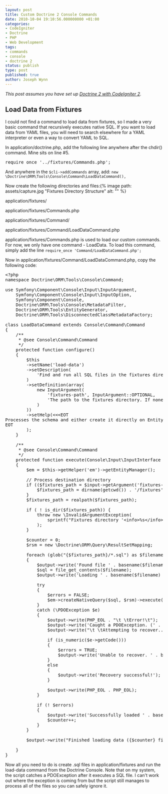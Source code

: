 ```yaml
---
layout: post
title: Custom Doctrine 2 Console Commands
date: 2010-10-04 19:10:56.000000000 +01:00
categories:
- CodeIgniter
- Doctrine
- PHP
- Web Development
tags:
- commands
- console
- doctrine 2
status: publish
type: post
published: true
author: Joseph Wynn
---
```


_This post assumes you have set up [Doctrine 2 with CodeIgniter 2](http://eryr.wordpress.com/2010/09/26/integrating-doctrine-2-with-codeigniter-2/)._

## Load Data from Fixtures

I could not find a command to load data from fixtures, so I made a very basic command that recursively executes native SQL. If you want to load data from YAML files, you will need to search elsewhere for a YAML interpreter or even a way to convert YAML to SQL.

<!--more-->

In application/doctrine.php, add the following line anywhere after the chdir() command. Mine sits on line #5.

<pre>require_once '../fixtures/Commands.php';</pre>

And anywhere in the `$cli->addCommands` array, add: `new \Doctrine\ORM\Tools\Console\Command\LoadDataCommand(),`

Now create the following directories and files:{% image path: assets/capture.jpg "Fixtures Directory Structure" alt: "" %}

application/fixtures/

application/fixtures/Commands.php

application/fixtures/Command/

application/fixtures/Command/LoadDataCommand.php

application/fixtures/Commands.php is used to load our custom commands. For now, we only have one command - LoadData. To load this command, simply add the line `require_once 'Command/LoadDataCommand.php';`

Now in application/fixtures/Command/LoadDataCommand.php, copy the following code:

<pre class="brush: php">&lt;?php
namespace Doctrine\ORM\Tools\Console\Command;

use Symfony\Component\Console\Input\InputArgument,
    Symfony\Component\Console\Input\InputOption,
    Symfony\Component\Console,
    Doctrine\ORM\Tools\Console\MetadataFilter,
    Doctrine\ORM\Tools\EntityGenerator,
    Doctrine\ORM\Tools\DisconnectedClassMetadataFactory;

class LoadDataCommand extends Console\Command\Command
{
    /**
     * @see Console\Command\Command
     */
    protected function configure()
    {
        $this
        -&gt;setName('load-data')
        -&gt;setDescription(
            'Find and run all SQL files in the fixtures directory.'
        )
        -&gt;setDefinition(array(
            new InputArgument(
                'fixtures-path', InputArgument::OPTIONAL,
                'The path to the fixtures directory. If none is provided, the default (application/fixtures) will be used.'
            )
        ))
        -&gt;setHelp(&lt;&lt;&lt;EOT
Processes the schema and either create it directly on EntityManager Storage Connection or generate the SQL output.
EOT
        );
    }

    /**
     * @see Console\Command\Command
     */
    protected function execute(Console\Input\InputInterface $input, Console\Output\OutputInterface $output)
    {
        $em = $this-&gt;getHelper('em')-&gt;getEntityManager();

        // Process destination directory
        if (($fixtures_path = $input-&gt;getArgument('fixtures-path')) === null) {
            $fixtures_path = dirname(getcwd()) . '/fixtures';
        }
        $fixtures_path = realpath($fixtures_path);

        if ( ! is_dir($fixtures_path)) {
            throw new \InvalidArgumentException(
                sprintf("Fixtures directory '&lt;info&gt;%s&lt;/info&gt;' does not exist.", $fixtures_path)
            );
        }

        $counter = 0;
        $rsm = new \Doctrine\ORM\Query\ResultSetMapping;

        foreach (glob("{$fixtures_path}/*.sql") as $filename)
        {
        	$output-&gt;write('Found file ' . basename($filename) . '.' . PHP_EOL);
        	$sql = file_get_contents($filename);
        	$output-&gt;write('Loading ' . basename($filename) . '... ' . PHP_EOL);

        	try
        	{
        		$errors = FALSE;
        		$em-&gt;createNativeQuery($sql, $rsm)-&gt;execute();
        	}
        	catch (\PDOException $e)
        	{
        		$output-&gt;write(PHP_EOL . "\t \tError!\t");
        		$output-&gt;write('Caught a PDOException. (' . $e-&gt;getMessage() . ')' . PHP_EOL);
        		$output-&gt;write("\t \tAttempting to recover... ");

        		if (is_numeric($e-&gt;getCode()))
        		{
        			$errors = TRUE;
        			$output-&gt;write('Unable to recover. ' . basename($filename) . ' was not fully loaded.');
        		}
        		else
        		{
        			$output-&gt;write('Recovery successful!');
        		}

        		$output-&gt;write(PHP_EOL . PHP_EOL);
        	}

        	if (! $errors)
        	{
        		$output-&gt;write('Successfully loaded ' . basename($filename) . '!' . PHP_EOL . PHP_EOL);
	        	$counter++;
        	}
        }

        $output-&gt;write("Finished loading data ({$counter} files processed)" . PHP_EOL);

    }
}</pre>

Now all you need to do is create .sql files in application/fixtures and run the load-data command from the Doctrine Console. Note that on my system, the script catches a PDOException after it executes a SQL file. I can't work out where the exception is coming from but the script still manages to process all of the files so you can safely ignore it.
